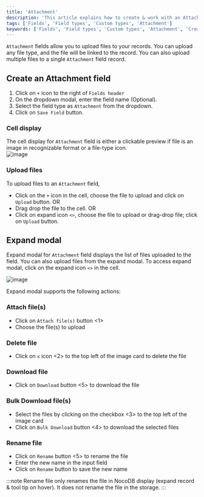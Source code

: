 ```yaml
---
title: 'Attachment'
description: 'This article explains how to create & work with an Attachment field.'
tags: ['Fields', 'Field types', 'Custom types', 'Attachment']
keywords: ['Fields', 'Field types', 'Custom types', 'Attachment', 'Create attachment field']
---
```



`Attachment` fields allow you to upload files to your records. You can upload any file type, and the file will be linked to the record. You can also upload multiple files to a single `Attachment` field record.

## Create an Attachment field
1. Click on `+` icon to the right of `Fields header`
2. On the dropdown modal, enter the field name (Optional).
3. Select the field type as `Attachment` from the dropdown.
4. Click on `Save Field` button.

[//]: # (![image]&#40;/img/v2/fields/types/attachment.png&#41;)

### Cell display
The cell display for `Attachment` field is either a clickable preview if file is an image in recognizable format or a file-type icon.  
![image](/img/v2/fields/attachment-cell.png)

### Upload files
To upload files to an `Attachment` field, 
- Click on the `+` icon in the cell, choose the file to upload and click on `Upload` button. OR
- Drag drop the file to the cell. OR
- Click on expand icon `<>`, choose the file to upload or drag-drop file; click on `Upload` button.

## Expand modal
Expand modal for `Attachment` field displays the list of files uploaded to the field. You can also upload files from the expand modal. To access expand modal, click on the expand icon `<>` in the cell.

![image](/img/v2/fields/attachment-expand.png)

Expand modal supports the following actions:

### Attach file(s)
- Click on `Attach file(s)` button <1>
- Choose the file(s) to upload

### Delete file
- Click on `x` icon <2> to the top left of the image card to delete the file

### Download file
- Click on `Download` button <5> to download the file

### Bulk Download file(s)
- Select the files by clicking on the checkbox <3> to the top left of the image card
- Click on `Bulk Download` button <4> to download the selected files

### Rename file
- Click on `Rename` button <5> to rename the file
- Enter the new name in the input field
- Click on `Rename` button to save the new name

:::note
Rename file only renames the file in NocoDB display (expand record & tool tip on hover). It does not rename the file in the storage.
:::